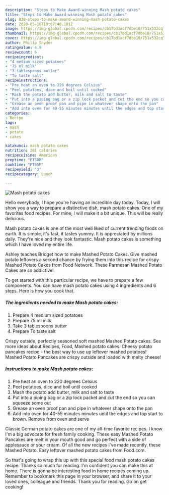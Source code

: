 ```yaml
---
description: "Steps to Make Award-winning Mash potato cakes"
title: "Steps to Make Award-winning Mash potato cakes"
slug: 838-steps-to-make-award-winning-mash-potato-cakes
date: 2020-05-16T19:07:40.101Z
image: https://img-global.cpcdn.com/recipes/cb17bd1acf7dbe10/751x532cq70/mash-potato-cakes-recipe-main-photo.jpg
thumbnail: https://img-global.cpcdn.com/recipes/cb17bd1acf7dbe10/751x532cq70/mash-potato-cakes-recipe-main-photo.jpg
cover: https://img-global.cpcdn.com/recipes/cb17bd1acf7dbe10/751x532cq70/mash-potato-cakes-recipe-main-photo.jpg
author: Philip Snyder
ratingvalue: 4.9
reviewcount: 6
recipeingredient:
- "4 medium sized potatoes"
- "75 ml milk"
- "3 tablespoons butter"
- "To taste salt"
recipeinstructions:
- "Pre heat an oven to 220 degrees Celsius"
- "Peel potatoes, dice and boil until cooked"
- "Mash the potato add butter, milk and salt to taste"
- "Put into a piping bag or a zip lock packet and cut the end so you can squeeze some out"
- "Grease an oven proof pan and pipe in whatever shape onto the pan"
- "Add into oven for 40-55 minutes minutes until the edges and top start to brown. Remove from oven and serve"
categories:
- Recipe
tags:
- mash
- potato
- cakes

katakunci: mash potato cakes 
nutrition: 261 calories
recipecuisine: American
preptime: "PT30M"
cooktime: "PT55M"
recipeyield: "3"
recipecategory: Lunch

---
```



![Mash potato cakes](https://img-global.cpcdn.com/recipes/cb17bd1acf7dbe10/751x532cq70/mash-potato-cakes-recipe-main-photo.jpg)

Hello everybody, I hope you're having an incredible day today. Today, I will show you a way to prepare a distinctive dish, mash potato cakes. One of my favorites food recipes. For mine, I will make it a bit unique. This will be really delicious.

Mash potato cakes is one of the most well liked of current trending foods on earth. It is simple, it's fast, it tastes yummy. It is appreciated by millions daily. They're nice and they look fantastic. Mash potato cakes is something which I have loved my entire life.

Ashley teaches Bridget how to make Mashed Potato Cakes. Give mashed potato leftovers a second chance by frying them into this recipe for crispy Mashed Potato Cakes from Food Network. These Parmesan Mashed Potato Cakes are so addictive!


To get started with this particular recipe, we have to prepare a few components. You can have mash potato cakes using 4 ingredients and 6 steps. Here is how you cook that.

<!--inarticleads1-->

##### The ingredients needed to make Mash potato cakes:

1. Prepare 4 medium sized potatoes
1. Prepare 75 ml milk
1. Take 3 tablespoons butter
1. Prepare To taste salt


Crispy outside, perfectly seasoned soft mashed Mashed Potato cakes. See more ideas about Recipes, Food, Mashed potato cakes. Cheesy potato pancakes recipe - the best way to use up leftover mashed potatoes! Mashed Potato Pancakes are crispy outside and loaded with melty cheese! 

<!--inarticleads2-->

##### Instructions to make Mash potato cakes:

1. Pre heat an oven to 220 degrees Celsius
1. Peel potatoes, dice and boil until cooked
1. Mash the potato add butter, milk and salt to taste
1. Put into a piping bag or a zip lock packet and cut the end so you can squeeze some out
1. Grease an oven proof pan and pipe in whatever shape onto the pan
1. Add into oven for 40-55 minutes minutes until the edges and top start to brown. Remove from oven and serve


Classic German potato cakes are one of my all-time favorite recipes. I know I&#39;m a big advocate for fresh family cooking. These easy Mashed Potato Pancakes are melt in your mouth good and go perfect with a side of applesauce or sour cream. Of all the new recipes I&#39;ve made recently, these Mashed Potato. Easy leftover mashed potato cakes from Food.com. 

So that's going to wrap this up with this special food mash potato cakes recipe. Thanks so much for reading. I'm confident you can make this at home. There is gonna be interesting food in home recipes coming up. Remember to bookmark this page in your browser, and share it to your loved ones, colleague and friends. Thank you for reading. Go on get cooking!
